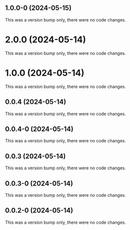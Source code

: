 ## 1.0.0-0 (2024-05-15)

This was a version bump only, there were no code changes.

# 2.0.0 (2024-05-14)

This was a version bump only, there were no code changes.

# 1.0.0 (2024-05-14)

This was a version bump only, there were no code changes.

## 0.0.4 (2024-05-14)

This was a version bump only, there were no code changes.

## 0.0.4-0 (2024-05-14)

This was a version bump only, there were no code changes.

## 0.0.3 (2024-05-14)

This was a version bump only, there were no code changes.

## 0.0.3-0 (2024-05-14)

This was a version bump only, there were no code changes.

## 0.0.2-0 (2024-05-14)

This was a version bump only, there were no code changes.